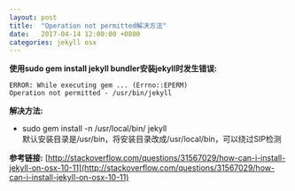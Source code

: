 ```yaml
---
layout: post
title:  "Operation not permitted解决方法"
date:   2017-04-14 12:00:00 +0800
categories: jekyll osx
---
```

**使用sudo gem install jekyll bundler安装jekyll时发生错误:**
```
ERROR: While executing gem ... (Errno::EPERM)
Operation not permitted - /usr/bin/jekyll
```  
**解决方法:**
* sudo gem install -n /usr/local/bin/ jekyll  
  默认安装目录是/usr/bin，将安装目录改成/usr/local/bin，可以绕过SIP检测

**参考链接:** [http://stackoverflow.com/questions/31567029/how-can-i-install-jekyll-on-osx-10-11](http://stackoverflow.com/questions/31567029/how-can-i-install-jekyll-on-osx-10-11)
